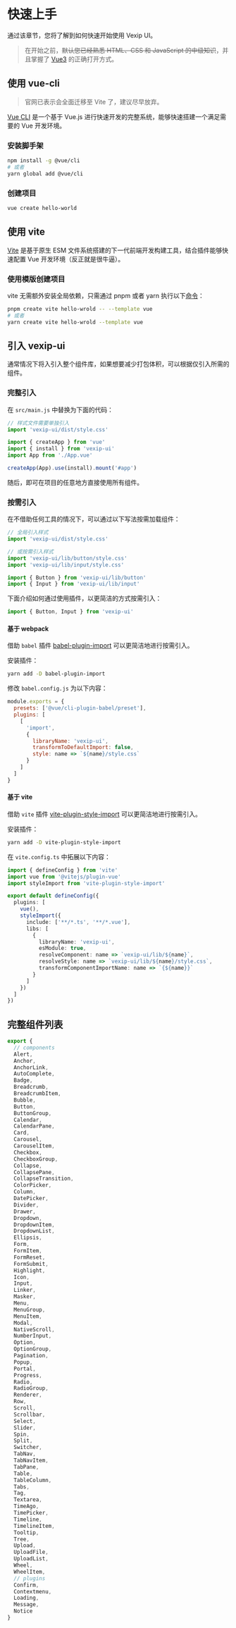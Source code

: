 # 快速上手

通过该章节，您将了解到如何快速开始使用 Vexip UI。

> 在开始之前，~~默认您已经熟悉 HTML、CSS 和 JavaScript 的中级知识~~，并且掌握了 [Vue3](https://v3.cn.vuejs.org/) 的正确打开方式。

## 使用 vue-cli

> 官网已表示会全面迁移至 Vite 了，建议尽早放弃。

[Vue CLI](//cli.vuejs.org/zh/) 是一个基于 Vue.js 进行快速开发的完整系统，能够快速搭建一个满足需要的 Vue 开发环境。

### 安装脚手架

```sh
npm install -g @vue/cli
# 或者
yarn global add @vue/cli
```

### 创建项目

```sh
vue create hello-world
```

## 使用 vite

[Vite](//cn.vitejs.dev/) 是基于原生 ESM 文件系统搭建的下一代前端开发构建工具，结合插件能够快速配置 Vue 开发环境（反正就是很牛逼）。

### 使用模版创建项目

vite 无需额外安装全局依赖，只需通过 pnpm 或者 yarn 执行以下[命令](https://cn.vitejs.dev/guide/#scaffolding-your-first-vite-project)：

```sh
pnpm create vite hello-wrold -- --template vue
# 或者
yarn create vite hello-wrold --template vue
```

## 引入 vexip-ui

通常情况下将入引入整个组件库，如果想要减少打包体积，可以根据仅引入所需的组件。

### 完整引入

在 `src/main.js` 中替换为下面的代码：

```js
// 样式文件需要单独引入
import 'vexip-ui/dist/style.css'

import { createApp } from 'vue'
import { install } from 'vexip-ui'
import App from './App.vue'

createApp(App).use(install).mount('#app')
```

随后，即可在项目的任意地方直接使用所有组件。

### 按需引入

在不借助任何工具的情况下，可以通过以下写法按需加载组件：

```js
// 全局引入样式
import 'vexip-ui/dist/style.css'

// 或按需引入样式
import 'vexip-ui/lib/button/style.css'
import 'vexip-ui/lib/input/style.css'

import { Button } from 'vexip-ui/lib/button'
import { Input } from 'vexip-ui/lib/input'
```

下面介绍如何通过使用插件，以更简洁的方式按需引入：

```js
import { Button, Input } from 'vexip-ui'
```

#### 基于 webpack

借助 `babel` 插件 [babel-plugin-import](//github.com/ant-design/babel-plugin-import) 可以更简洁地进行按需引入。

安装插件：

```sh
yarn add -D babel-plugin-import
```

修改 `babel.config.js` 为以下内容：

```js
module.exports = {
  presets: ['@vue/cli-plugin-babel/preset'],
  plugins: [
    [
      'import',
      {
        libraryName: 'vexip-ui',
        transformToDefaultImport: false,
        style: name => `${name}/style.css`
      }
    ]
  ]
}
```

#### 基于 vite

借助 `vite` 插件 [vite-plugin-style-import](//github.com/anncwb/vite-plugin-style-import) 可以更简洁地进行按需引入。

安装插件：

```sh
yarn add -D vite-plugin-style-import
```

在 `vite.config.ts` 中拓展以下内容：

```ts
import { defineConfig } from 'vite'
import vue from '@vitejs/plugin-vue'
import styleImport from 'vite-plugin-style-import'

export default defineConfig({
  plugins: [
    vue(),
    styleImport({
      include: ['**/*.ts', '**/*.vue'],
      libs: [
        {
          libraryName: 'vexip-ui',
          esModule: true,
          resolveComponent: name => `vexip-ui/lib/${name}`,
          resolveStyle: name => `vexip-ui/lib/${name}/style.css`,
          transformComponentImportName: name => `{${name}}`
        }
      ]
    })
  ]
})
```

## 完整组件列表

```js
export {
  // components
  Alert,
  Anchor,
  AnchorLink,
  AutoComplete,
  Badge,
  Breadcrumb,
  BreadcrumbItem,
  Bubble,
  Button,
  ButtonGroup,
  Calendar,
  CalendarPane,
  Card,
  Carousel,
  CarouselItem,
  Checkbox,
  CheckboxGroup,
  Collapse,
  CollapsePane,
  CollapseTransition,
  ColorPicker,
  Column,
  DatePicker,
  Divider,
  Drawer,
  Dropdown,
  DropdownItem,
  DropdownList,
  Ellipsis,
  Form,
  FormItem,
  FormReset,
  FormSubmit,
  Highlight,
  Icon,
  Input,
  Linker,
  Masker,
  Menu,
  MenuGroup,
  MenuItem,
  Modal,
  NativeScroll,
  NumberInput,
  Option,
  OptionGroup,
  Pagination,
  Popup,
  Portal,
  Progress,
  Radio,
  RadioGroup,
  Renderer,
  Row,
  Scroll,
  Scrollbar,
  Select,
  Slider,
  Spin,
  Split,
  Switcher,
  TabNav,
  TabNavItem,
  TabPane,
  Table,
  TableColumn,
  Tabs,
  Tag,
  Textarea,
  TimeAgo,
  TimePicker,
  Timeline,
  TimelineItem,
  Tooltip,
  Tree,
  Upload,
  UploadFile,
  UploadList,
  Wheel,
  WheelItem,
  // plugins
  Confirm,
  Contextmenu,
  Loading,
  Message,
  Notice
}
```
